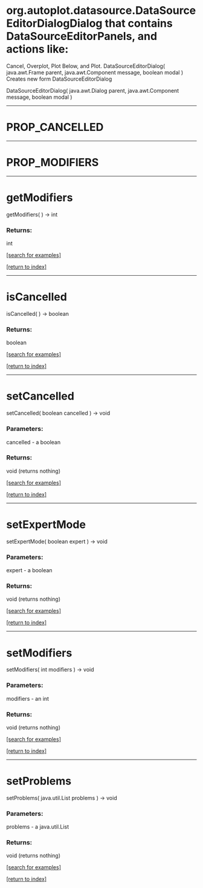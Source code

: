 # org.autoplot.datasource.DataSourceEditorDialogDialog that contains DataSourceEditorPanels, and actions like:
 Cancel, Overplot, Plot Below, and Plot.
DataSourceEditorDialog( java.awt.Frame parent, java.awt.Component message, boolean modal )
Creates new form DataSourceEditorDialog

DataSourceEditorDialog( java.awt.Dialog parent, java.awt.Component message, boolean modal )


***
<a name="PROP_CANCELLED"></a>
# PROP_CANCELLED



***
<a name="PROP_MODIFIERS"></a>
# PROP_MODIFIERS



***
<a name="getModifiers"></a>
# getModifiers
getModifiers(  ) &rarr; int



### Returns:
int


<a href="https://github.com/autoplot/dev/search?q=getModifiers&unscoped_q=getModifiers">[search for examples]</a>

<a href="https://github.com/autoplot/documentation/blob/master/javadoc/index-all.md">[return to index]</a>

***
<a name="isCancelled"></a>
# isCancelled
isCancelled(  ) &rarr; boolean



### Returns:
boolean


<a href="https://github.com/autoplot/dev/search?q=isCancelled&unscoped_q=isCancelled">[search for examples]</a>

<a href="https://github.com/autoplot/documentation/blob/master/javadoc/index-all.md">[return to index]</a>

***
<a name="setCancelled"></a>
# setCancelled
setCancelled( boolean cancelled ) &rarr; void



### Parameters:
cancelled - a boolean

### Returns:
void (returns nothing)


<a href="https://github.com/autoplot/dev/search?q=setCancelled&unscoped_q=setCancelled">[search for examples]</a>

<a href="https://github.com/autoplot/documentation/blob/master/javadoc/index-all.md">[return to index]</a>

***
<a name="setExpertMode"></a>
# setExpertMode
setExpertMode( boolean expert ) &rarr; void



### Parameters:
expert - a boolean

### Returns:
void (returns nothing)


<a href="https://github.com/autoplot/dev/search?q=setExpertMode&unscoped_q=setExpertMode">[search for examples]</a>

<a href="https://github.com/autoplot/documentation/blob/master/javadoc/index-all.md">[return to index]</a>

***
<a name="setModifiers"></a>
# setModifiers
setModifiers( int modifiers ) &rarr; void



### Parameters:
modifiers - an int

### Returns:
void (returns nothing)


<a href="https://github.com/autoplot/dev/search?q=setModifiers&unscoped_q=setModifiers">[search for examples]</a>

<a href="https://github.com/autoplot/documentation/blob/master/javadoc/index-all.md">[return to index]</a>

***
<a name="setProblems"></a>
# setProblems
setProblems( java.util.List problems ) &rarr; void



### Parameters:
problems - a java.util.List

### Returns:
void (returns nothing)


<a href="https://github.com/autoplot/dev/search?q=setProblems&unscoped_q=setProblems">[search for examples]</a>

<a href="https://github.com/autoplot/documentation/blob/master/javadoc/index-all.md">[return to index]</a>


